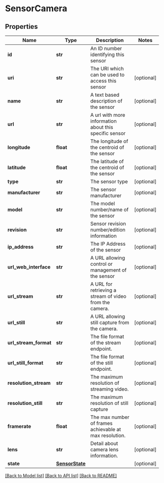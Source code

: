 # SensorCamera

## Properties
Name | Type | Description | Notes
------------ | ------------- | ------------- | -------------
**id** | **str** | An ID number identifying this sensor | 
**uri** | **str** | The URI which can be used to access this sensor | [optional] 
**name** | **str** | A text based description of the sensor | [optional] 
**url** | **str** | A url with more information about this specific sensor | [optional] 
**longitude** | **float** | The longitude of the centroid of the sensor | [optional] 
**latitude** | **float** | The latitude of the centroid of the sensor | [optional] 
**type** | **str** | The sensor type | [optional] 
**manufacturer** | **str** | The sensor manufacturer | [optional] 
**model** | **str** | The model number/name of the sensor | [optional] 
**revision** | **str** | Sensor revision number/edition information | [optional] 
**ip_address** | **str** | The IP Address of the sensor | [optional] 
**url_web_interface** | **str** | A URL allowing control or management of the sensor | [optional] 
**url_stream** | **str** | A URL for retrieving a stream of video from the camera. | [optional] 
**url_still** | **str** | A URL allowing still capture from the camera. | [optional] 
**url_stream_format** | **str** | The file format of the stream endpoint. | [optional] 
**url_still_format** | **str** | The file format of the still endpoint. | [optional] 
**resolution_stream** | **str** | The maximum resolution of streaming video. | [optional] 
**resolution_still** | **str** | The maximum resolution of still capture | [optional] 
**framerate** | **float** | The max number of frames achievable at max resolution. | [optional] 
**lens** | **str** | Detail about camera lens information. | [optional] 
**state** | [**SensorState**](SensorState.md) |  | [optional] 

[[Back to Model list]](../README.md#documentation-for-models) [[Back to API list]](../README.md#documentation-for-api-endpoints) [[Back to README]](../README.md)

